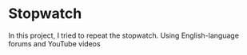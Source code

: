 # Stopwatch
In this project, I tried to repeat the stopwatch. Using English-language forums and YouTube videos
